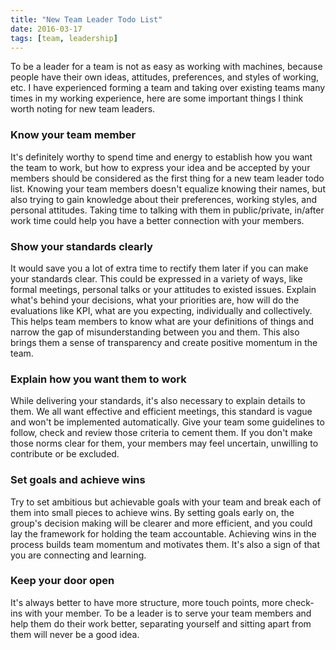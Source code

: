 ```yaml
---
title: "New Team Leader Todo List"
date: 2016-03-17
tags: [team, leadership]
---
```


To be a leader for a team is not as easy as working with machines, because people have their own ideas, attitudes, preferences, and styles of working, etc. I have experienced forming a team and taking over existing teams many times in my working experience, here are some important things I think worth noting for new team leaders.

### Know your team member

It's definitely worthy to spend time and energy to establish how you want the team to work, but how to express your idea and be accepted by your members should be considered as the first thing for a new team leader todo list. Knowing your team members doesn't equalize knowing their names, but also trying to gain knowledge about their preferences, working styles, and personal attitudes. Taking time to talking with them in public/private, in/after work time could help you have a better connection with your members.

### Show your standards clearly

It would save you a lot of extra time to rectify them later if you can make your standards clear. This could be expressed in a variety of ways, like formal meetings, personal talks or your attitudes to existed issues. Explain what's behind your decisions, what your priorities are, how will do the evaluations like KPI, what are you expecting, individually and collectively. This helps team members to know what are your definitions of things and narrow the gap of misunderstanding between you and them. This also brings them a sense of transparency and create positive momentum in the team.

### Explain how you want them to work

While delivering your standards, it's also necessary to explain details to them. We all want effective and efficient meetings, this standard is vague and won't be implemented automatically. Give your team some guidelines to follow, check and review those criteria to cement them. If you don't make those norms clear for them, your members may feel uncertain, unwilling to contribute or be excluded.

### Set goals and achieve wins

Try to set ambitious but achievable goals with your team and break each of them into small pieces to achieve wins. By setting goals early on, the group's decision making will be clearer and more efficient, and you could lay the framework for holding the team accountable. Achieving wins in the process builds team momentum and motivates them. It's also a sign of that you are connecting and learning.

### Keep your door open

It's always better to have more structure, more touch points, more check-ins with your member. To be a leader is to serve your team members and help them do their work better, separating yourself and sitting apart from them will never be a good idea.
